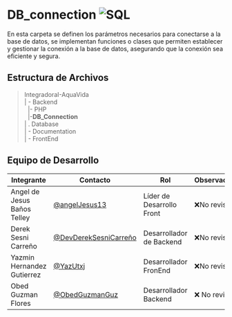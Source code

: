 # DB_connection  ![SQL](https://img.shields.io/badge/MySQL-00000F?style=for-the-badge&logo=mysql&logoColor=white)

En esta carpeta se definen los parámetros necesarios para conectarse a la base de datos, se implementan funciones o clases que permiten establecer y gestionar la conexión a la base de datos, asegurando que la conexión sea eficiente y segura.

## Estructura de Archivos

>IntegradoraI-AquaVida<br>
>| - Backend <br>
>&nbsp;&nbsp;|- PHP<br>
>&nbsp;&nbsp;|-**DB_Connection**<br>
>| . Database<br>
>| - Documentation<br>
>| - FrontEnd


## Equipo de Desarrollo

|Integrante|Contacto|Rol|Observaciones|
|------------|--------|---|---|
|Angel de Jesus Baños Telley|[@angelJesus13](https://github.com/angelJesus13)|Líder de Desarrollo Front |❌No revisado|
|Derek Sesni Carreño|[@DevDerekSesniCarreño](https://github.com/DevFntxy)|Desarrollador de Backend|❌No revisado|
|Yazmin Hernandez Gutierrez|[@YazUtxj](https://github.com/YazUtxj)|Desarrollador FronEnd|❌No revisado|
|Obed Guzman Flores|[@ObedGuzmanGuz](https://github.com/ObedGuzmanGuz)|Desarrollador Backend|❌ No revisado|